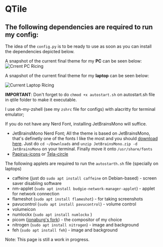 # QTile 
## The following dependencies are required to run my config:

The idea of the `config.py` is to be ready to use as soon as you can install the dependencies depicted below.

A snapshot of the current final theme for my **PC** can be seen below:
<img alt="Crrent PC Ricing" src="https://lh5.googleusercontent.com/j6ZGKPih3vK-M0ksDGiyztcgadOjZC6OvsWE7bXH5lIDrGfgMU1cPhOZ2AAK2sphpbo=w2400">
</picture>

A snapshot of the current final theme for my **laptop** can be seen below:

<img alt="Current Laptop Ricing" src="https://lh3.googleusercontent.com/GKi5qhh1B1EHcmNyOECIld6OKHCaM3rokCU5guaAEv9zJiuXqQLhPhCNYlwq70NjhCY=w2400
">
</picture>

**IMPORTANT**: Don't forget to do `chmod +x autostart.sh` on autostart.sh file in qtile folder to make it executable.

I use oh-my-zshell (see my `zshrc` file for configs) with alacritty for terminal emulator;

If you do not have any Nerd Font, installing JetBrainsMono will suffice.

* JetBrainsMono Nerd Font; All the theme is based on JetBrainsMono, that's definetly one of the fonts I like the most and you should [download here](https://github.com/ryanoasis/nerd-fonts/releases/download/v2.2.2/JetBrainsMono.zip). Just do `cd ~/Downloads` and `unzip JetBrainsMono.zip -d JetBrainsMono` on your terminal. Finally move it onto `/usr/share/fonts`
*  [Papirus-icons](https://github.com/PapirusDevelopmentTeam/papirus-icon-theme) or [Tela-circle](https://github.com/vinceliuice/Tela-circle-icon-theme)

The following applets are required to run the `autostarth.sh` file (specially on laptops)
* caffeine (just do `sudo apt install caffeine` on Debian-based) - screen saver disabling software
* nm-applet (`sudo apt install budgie-network-manager-applet`) - applet for network connection
* flameshot (`sudo apt install flameshot`) - for taking screenshots
* pavucontrol (`sudo apt install pavucontrol`) - volume control
* volumeicon
* numlockx (`sudo apt install numlockx` )
* picom ([jonaburg's fork](https://github.com/jonaburg/picom)) - the compositor of my choice
* nitrogen (`sudo apt install nitrogen`) - image and background
* feh (`sudo apt install feh`) - image and background

Note: This page is still a work in progress.
